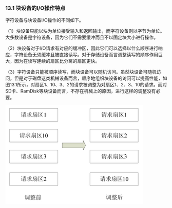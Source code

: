 ### 13.1 块设备的I/O操作特点

字符设备与块设备I/O操作的不同如下。

（1）块设备只能以块为单位接受输入和返回输出，而字符设备则以字节为单位。大多数设备是字符设备，因为它们不需要缓冲而且不以固定块大小进行操作。

（2）块设备对于I/O请求有对应的缓冲区，因此它们可以选择以什么顺序进行响应，字符设备无须缓冲且被直接读写。对于存储设备而言调整读写的顺序作用巨大，因为在读写连续的扇区比分离的扇区更快。

（3）字符设备只能被顺序读写，而块设备可以随机访问。虽然块设备可随机访问，但是对于磁盘这类机械设备而言，顺序地组织块设备的访问可以提高性能，如图13.1所示，对扇区1、10、3、2的请求被调整为对扇区1、2、3、10的请求。而对SD卡、RamDisk等块设备而言，不存在机械上的原因，进行这样的调整没有必要。

![P292_44830.jpg](../images/P292_44830.jpg)
